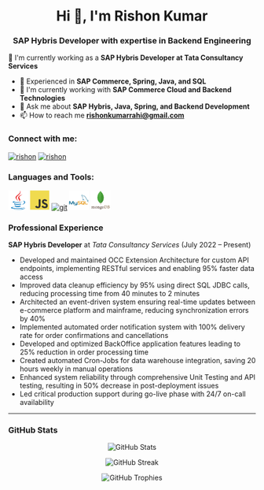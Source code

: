 <h1 align="center">Hi 👋, I'm Rishon Kumar</h1>
<h3 align="center">SAP Hybris Developer with expertise in Backend Engineering</h3>

🔭 I'm currently working as a **SAP Hybris Developer at Tata Consultancy Services**

- 💼 Experienced in **SAP Commerce, Spring, Java, and SQL**
- 🌱 I'm currently working with **SAP Commerce Cloud and Backend Technologies**
- 💬 Ask me about **SAP Hybris, Java, Spring, and Backend Development**
- 📫 How to reach me **rishonkumarrahi@gmail.com**

<h3 align="left">Connect with me:</h3>
<p align="left">
<a href="https://twitter.com/RishonKumar" target="blank"><img align="center" src="https://raw.githubusercontent.com/rahuldkjain/github-profile-readme-generator/master/src/images/icons/Social/twitter.svg" alt="rishon" height="30" width="40" /></a>
<a href="https://www.linkedin.com/in/rishon-kumar-916841185/" target="blank"><img align="center" src="https://raw.githubusercontent.com/rahuldkjain/github-profile-readme-generator/master/src/images/icons/Social/linked-in-alt.svg" alt="rishon" height="30" width="40" /></a>
</p>

<h3 align="left">Languages and Tools:</h3>
<p align="left">
<a href="https://www.java.com" target="_blank" rel="noreferrer"><img src="https://raw.githubusercontent.com/devicons/devicon/master/icons/java/java-original.svg" alt="java" width="40" height="40"/></a>
<a href="https://developer.mozilla.org/en-US/docs/Web/JavaScript" target="_blank" rel="noreferrer"><img src="https://raw.githubusercontent.com/devicons/devicon/master/icons/javascript/javascript-original.svg" alt="javascript" width="40" height="40"/></a>
<a href="https://git-scm.com/" target="_blank" rel="noreferrer"><img src="https://www.vectorlogo.zone/logos/git-scm/git-scm-icon.svg" alt="git" width="40" height="40"/></a>
<a href="https://www.mysql.com/" target="_blank" rel="noreferrer"><img src="https://raw.githubusercontent.com/devicons/devicon/master/icons/mysql/mysql-original-wordmark.svg" alt="mysql" width="40" height="40"/></a>
<a href="https://www.mongodb.com/" target="_blank" rel="noreferrer"><img src="https://raw.githubusercontent.com/devicons/devicon/master/icons/mongodb/mongodb-original-wordmark.svg" alt="mongodb" width="40" height="40"/></a>
</p>

### Professional Experience

**SAP Hybris Developer** at *Tata Consultancy Services* (July 2022 – Present)
- Developed and maintained OCC Extension Architecture for custom API endpoints, implementing RESTful services and enabling 95% faster data access
- Improved data cleanup efficiency by 95% using direct SQL JDBC calls, reducing processing time from 40 minutes to 2 minutes
- Architected an event-driven system ensuring real-time updates between e-commerce platform and mainframe, reducing synchronization errors by 40%
- Implemented automated order notification system with 100% delivery rate for order confirmations and cancellations
- Developed and optimized BackOffice application features leading to 25% reduction in order processing time
- Created automated Cron-Jobs for data warehouse integration, saving 20 hours weekly in manual operations
- Enhanced system reliability through comprehensive Unit Testing and API testing, resulting in 50% decrease in post-deployment issues
- Led critical production support during go-live phase with 24/7 on-call availability

---

### GitHub Stats

<p align="center">
<img src="https://github-readme-stats.vercel.app/api?username=rishonkumar&show_icons=true&theme=radical" alt="GitHub Stats" />
</p>

<p align="center">
<img src="https://github-readme-streak-stats.herokuapp.com/?user=rishonkumar&theme=radical" alt="GitHub Streak" />
</p>

<p align="center">
<img src="https://github-profile-trophy.vercel.app/?username=rishonkumar&theme=radical&row=1" alt="GitHub Trophies" />
</p>
